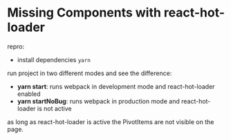 # Missing Components with react-hot-loader

repro:

- install dependencies
```yarn```

run project in two different modes and see the difference:

- **yarn start**: runs webpack in development mode and react-hot-loader enabled
- **yarn startNoBug**: runs webpack in production mode and react-hot-loader is not active

as long as react-hot-loader is active the PivotItems are not visible on the page.
